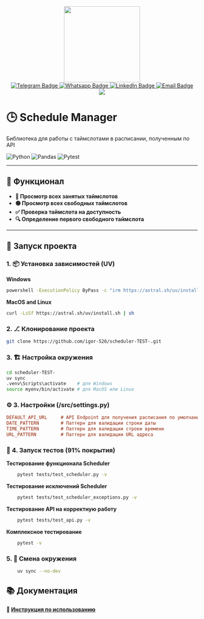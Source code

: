 <div id="header" align="center">
  <img src="https://media4.giphy.com/media/v1.Y2lkPTc5MGI3NjExdHc5YmZmNjNhZjdxbWltdzhyZzVlb2I4a29wbjJubm4yYWRtOGRsNyZlcD12MV9pbnRlcm5hbF9naWZfYnlfaWQmY3Q9Zw/Xa5hvKCuiZqV7ldUyV/giphy.gif" width="200"/>
</div>

<div id="badges" align="center">
  <a href="https://t.me/devil_on_the_wheel">
    <img src="https://img.shields.io/badge/telegram-26A5E4?style=for-the-badge&logo=telegram&logoColor=white" alt="Telegram Badge"/>
  </a>
  <a href="https://wa.me/+79117488008">
    <img src="https://img.shields.io/badge/whatsapp-25D366?style=for-the-badge&logo=whatsapp&logoColor=white" alt="Whatsapp Badge"/>
  </a>
  <a href="https://www.linkedin.com/in/igor526/">
    <img src="https://img.shields.io/badge/LinkedIn-0A66C2?style=for-the-badge&logo=linkedin&logoColor=white" alt="LinkedIn Badge"/>
  </a>
  <a href="igor-526@yandex.ru">
    <img src="https://img.shields.io/badge/email-orange?style=for-the-badge&logo=mail.ru&logoColor=white" alt="Email Badge"/>
  </a>
</div>

<div id="view_counter" align="center">
  <img src="https://komarev.com/ghpvc/?username=igor-526&color=blue&style=for-the-badge&label=ПРОСМОТРЫ ПРОФИЛЯ"/>
</div>

# 🕒 Schedule Manager

Библиотека для работы с таймслотами в расписании, полученным по API

![Python](https://img.shields.io/badge/Python-3.13+-blue?logo=python&logoColor=white&style=for-the-badge&labelColor=3776AB&colorA=2C3E50)
![Pandas](https://img.shields.io/badge/Data_Analysis-Pandas-130654?style=for-the-badge&logo=pandas)
![Pytest](https://img.shields.io/badge/Testing(Cov=91%25)-Pytest-0A9EDC?style=for-the-badge&logo=pytest)

---

## 📅 Функционал

- **🔴 Просмотр всех занятых таймслотов**
- **🟢 Просмотр всех свободных таймслотов**
- **✅ Проверка таймслота на доступность**
- **🔍 Определение первого свободного таймслота**

---

## 🚀 Запуск проекта

### 1. 📦 Установка зависимостей (UV)
**Windows**
```bash
powershell -ExecutionPolicy ByPass -c "irm https://astral.sh/uv/install.ps1 | iex"
```
**MacOS and Linux**
```bash
curl -LsSf https://astral.sh/uv/install.sh | sh
```

### 2. ⎇ Клонирование проекта
```bash
git clone https://github.com/igor-526/scheduler-TEST-.git
```

### 3. 🏗️ Настройка окружения
```bash
cd scheduler-TEST-
uv sync
.venv\Scripts\activate    # для Windows
source myenv/bin/activate # для MacOS или Linux
```

### ⚙️ 3. Настройки (/src/settings.py)
```ini
DEFAULT_API_URL     # API Endpoint для получения расписания по умолчанию
DATE_PATTERN        # Паттерн для валидации строки даты
TIME_PATTERN        # Паттерн для валидации строки времени
URL_PATTERN         # Паттерн для валидации URL адреса
```

### 🧪 4. Запуск тестов (91% покрытия)
**Тестирование функционала Scheduler**
```bash
    pytest tests/test_scheduler.py -v
```
**Тестирование исключений Scheduler**
```bash
    pytest tests/test_scheduler_exceptions.py -v
```
**Тестирование API на корректную работу**
```bash
    pytest tests/test_api.py -v
```
**Комплексное тестирование**
```bash
    pytest -v
```

### 5. 🔄 Смена окружения
```bash
    uv sync --no-dev
```

## 📚 Документация
#### 📄 [Инструкция по использованию](./docs/usage_instruction.md)



